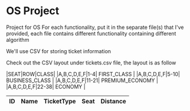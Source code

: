
# OS Project

Project for OS For each functionality, put it in the separate file(s) that I've provided, each file contains different functionality containing different algorithm

We'll use CSV for storing ticket information

Check out the CSV layout under tickets.csv file, the layout is as follow

|SEAT|ROW|CLASS|
|A,B,C,D,E,F|1-4| FIRST_CLASS |
|A,B,C,D,E,F|5-10| BUSINESS_CLASS |
|A,B,C,D,E,F|11-21| PREMIUM_ECONOMY |
|A,B,C,D,E,F|22-38| ECONOMY |

| ID | Name |TicketType|Seat|Distance|
| -- | ---- | ---------- | --- | --- |
